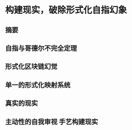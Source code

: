 # 构建现实，破除形式化自指幻象

## 摘要


## 自指与哥德尔不完全定理


## 形式化区块链幻觉


## 单一的形式化映射系统


## 真实的现实


## 主动性的自我审视 手艺构建现实



